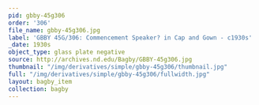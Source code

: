 ```yaml
---
pid: gbby-45g306
order: '306'
file_name: gbby-45g306.jpg
label: 'GBBY 45G/306: Commencement Speaker? in Cap and Gown - c1930s'
_date: 1930s
object_type: glass plate negative
source: http://archives.nd.edu/Bagby/GBBY-45g306.jpg
thumbnail: "/img/derivatives/simple/gbby-45g306/thumbnail.jpg"
full: "/img/derivatives/simple/gbby-45g306/fullwidth.jpg"
layout: bagby_item
collection: bagby
---
```

